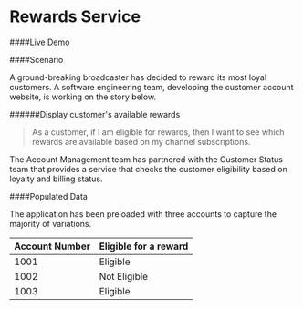 # Rewards Service

####[Live Demo](http://sky.cj-dev.co.uk)

####Scenario

A ground-breaking broadcaster has decided to reward its most loyal customers. A software
engineering team, developing the customer account website, is working on the story below.

######Display customer's available rewards
> As a customer, if I am eligible for rewards, then I want to see which rewards
> are available based on my channel subscriptions.

The Account Management team has partnered with the Customer Status team that provides a
service that checks the customer eligibility based on loyalty and billing status.

####Populated Data

The application has been preloaded with three accounts to capture the majority of variations.

| Account Number | Eligible for a reward |
|-----|-----|
| 1001 | Eligible |
| 1002 | Not Eligible |
| 1003 | Eligible |
